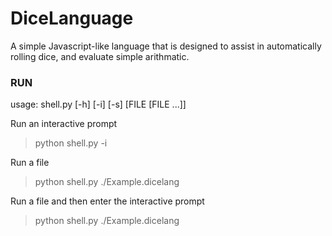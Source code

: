 # DiceLanguage
A simple Javascript-like language that is designed to assist in automatically rolling dice, and evaluate simple arithmatic.

### RUN
usage: shell.py [-h] [-i] [-s] [FILE [FILE ...]]

Run an interactive prompt
>python shell.py -i

Run a file
>python shell.py ./Example.dicelang

Run a file and then enter the interactive prompt
>python shell.py ./Example.dicelang
